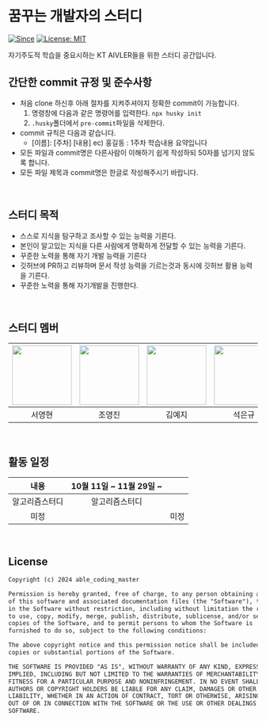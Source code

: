 # 꿈꾸는 개발자의 스터디

[![Since](https://img.shields.io/badge/since-2024.10.11-333333.svg)](https://github.com/our-study/make_cs_possible)
[![License: MIT](https://img.shields.io/badge/License-MIT-yellow.svg)](https://github.com/our-study/make_cs_possible/blob/main/LICENSE)



자기주도적 학습을 중요시하는 KT AIVLER들을 위한 스터디 공간입니다.

## 간단한 commit 규정 및 준수사항
- 처음 clone 하신후 아래 절차를 지켜주셔야지 정확한 commit이 가능합니다.
  1. 명령창에 다음과 같은 명령어를 입력한다. `npx husky init`
  2. `.husky`폴더에서 `pre-commit`파일을 삭제한다.
- commit 규칙은 다음과 같습니다.
  - [이름]: [주차] [내용] ec) 홍길동 : 1주차 학습내용 요약입니다
- 모든 파일과 commit명은 다른사람이 이해하기 쉽게 작성하되 50자를 넘기지 않도록 합니다.
- 모든 파일 제목과 commit명은 한글로 작성해주시기 바랍니다.

<br>

## 스터디 목적

- 스스로 지식을 탐구하고 조사할 수 있는 능력을 기른다.
- 본인이 알고있는 지식을 다른 사람에게 명확하게 전달할 수 있는 능력을 기른다.
- 꾸준한 노력을 통해 자기 개발 능력을 기른다
- 깃허브에 PR하고 리뷰하며 문서 작성 능력을 기르는것과 동시에 깃허브 활용 능력을 기른다.
- 꾸준한 노력을 통해 자기개발을 진행한다.

<br>

## 스터디 멤버

| <a href="https://github.com/Lucky-SeoYounghyun"><img src="https://github.com/Lucky-SeoYounghyun.png?size=120" width="120"/></a> | <a href="https://github.com/jhy0285"><img src="https://github.com/jhy0285.png?size=120" width="120"/></a> | <a href="https://github.com/KimYe-Ji"><img src="https://github.com/KimYe-Ji.png?size=120" width="120"/></a> | <a href="https://github.com/S-EK"><img src="https://github.com/S-EK.png?size=120" width="120"/></a> | <a href="https://github.com/Ladaekyung"><img src="https://github.com/Ladaekyung.png?size=120" width="120"/></a> | <a href="https://github.com/seominse"><img src="https://github.com/seominse.png?size=120" width="120"/></a> |
|:----------------------------------------------------------------------------------------------------:|:-------------------------------------------------------------------------------:|:---------------------------------------------------------------------------------:|:---------------------------------------------------------------------:|:-------------------------------------------------------------------------------------:|:-------------------------------------------------------------------------------------:|
|                                            서영현                                                     |                                     조영진                                      |                                       김예지                                       |                               석은규                                  |                                        라대경                                          |                                        서민석                                          |

<br>

## 활동 일정

|   내용    | 10월 11일 ~ 11월 29일 ~ | |
|:---------:|:-------------------:|:----------:|
| 알고리즘스터디 | 알고리즘스터디 |  |
|    미정   |  | 미정 |

<br>

## License

```html
Copyright (c) 2024 able_coding_master

Permission is hereby granted, free of charge, to any person obtaining a copy
of this software and associated documentation files (the "Software"), to deal
in the Software without restriction, including without limitation the rights
to use, copy, modify, merge, publish, distribute, sublicense, and/or sell
copies of the Software, and to permit persons to whom the Software is
furnished to do so, subject to the following conditions:

The above copyright notice and this permission notice shall be included in all
copies or substantial portions of the Software.

THE SOFTWARE IS PROVIDED "AS IS", WITHOUT WARRANTY OF ANY KIND, EXPRESS OR
IMPLIED, INCLUDING BUT NOT LIMITED TO THE WARRANTIES OF MERCHANTABILITY,
FITNESS FOR A PARTICULAR PURPOSE AND NONINFRINGEMENT. IN NO EVENT SHALL THE
AUTHORS OR COPYRIGHT HOLDERS BE LIABLE FOR ANY CLAIM, DAMAGES OR OTHER
LIABILITY, WHETHER IN AN ACTION OF CONTRACT, TORT OR OTHERWISE, ARISING FROM,
OUT OF OR IN CONNECTION WITH THE SOFTWARE OR THE USE OR OTHER DEALINGS IN THE
SOFTWARE.
```
